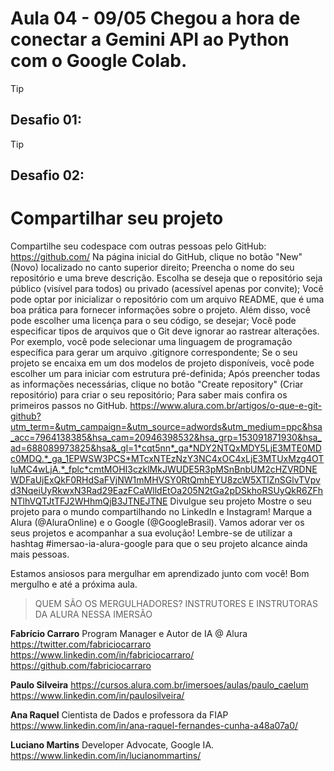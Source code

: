 # Aula 04 - 09/05 Chegou a hora de conectar a Gemini API ao Python com o Google Colab.

> [!TIP]
> ## Desafio 01:

> [!TIP]
> ## Desafio 02:

# Compartilhar seu projeto

Compartilhe seu codespace com outras pessoas pelo GitHub: https://github.com/
Na página inicial do GitHub, clique no botão "New" (Novo) localizado no canto superior direito;
Preencha o nome do seu repositório e uma breve descrição. Escolha se deseja que o repositório seja público (visível para todos) ou privado (acessível apenas por convite);
Você pode optar por inicializar o repositório com um arquivo README, que é uma boa prática para fornecer informações sobre o projeto. Além disso, você pode escolher uma licença para o seu código, se desejar;
Você pode especificar tipos de arquivos que o Git deve ignorar ao rastrear alterações. Por exemplo, você pode selecionar uma linguagem de programação específica para gerar um arquivo .gitignore correspondente;
Se o seu projeto se encaixa em um dos modelos de projeto disponíveis, você pode escolher um para iniciar com estrutura pré-definida;
Após preencher todas as informações necessárias, clique no botão "Create repository" (Criar repositório) para criar o seu repositório;
Para saber mais confira os primeiros passos no GitHub. https://www.alura.com.br/artigos/o-que-e-git-github?utm_term=&utm_campaign=&utm_source=adwords&utm_medium=ppc&hsa_acc=7964138385&hsa_cam=20946398532&hsa_grp=153091871930&hsa_ad=688089973825&hsa&_gl=1*cqt5nn*_ga*NDY2NTQxMDY5LjE3MTE0MDc0MDQ.*_ga_1EPWSW3PCS*MTcxNTEzNzY3NC4xOC4xLjE3MTUxMzg4OTIuMC4wLjA.*_fplc*cmtMOHI3czklMkJWUDE5R3pMSnBnbUM2cHZVRDNEWDFaUjExQkF0RHdSaFVjNW1mMHVSY0RtQmhEYU8zcW5XTlZnSGlvTVpvd3NqeiUyRkwxN3Rad29EazFCaWlldEtOa205N2tGa2pDSkhoRSUyQkR6ZFhNTlhVQTJtTFJ2WHhmQjB3JTNEJTNE
Divulgue seu projeto
Mostre o seu projeto para o mundo compartilhando no LinkedIn e Instagram! Marque a Alura (@AluraOnline) e o Google (@GoogleBrasil). Vamos adorar ver os seus projetos e acompanhar a sua evolução! Lembre-se de utilizar a hashtag #imersao-ia-alura-google para que o seu projeto alcance ainda mais pessoas.

Estamos ansiosos para mergulhar em aprendizado junto com você! Bom mergulho e até a próxima aula.

> QUEM SÃO OS MERGULHADORES?
> INSTRUTORES E INSTRUTORAS DA ALURA NESSA IMERSÃO

**Fabrício Carraro**
Program Manager e Autor de IA @ Alura
https://twitter.com/fabriciocarraro
https://www.linkedin.com/in/fabriciocarraro/
https://github.com/fabriciocarraro

**Paulo Silveira**
https://cursos.alura.com.br/imersoes/aulas/paulo_caelum
https://www.linkedin.com/in/paulosilveira/

**Ana Raquel**
Cientista de Dados e professora da FIAP
https://www.linkedin.com/in/ana-raquel-fernandes-cunha-a48a07a0/

**Luciano Martins**
Developer Advocate, Google IA.
https://www.linkedin.com/in/lucianommartins/
